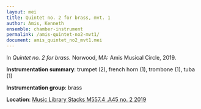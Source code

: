 ```yaml
---
layout: mei
title: Quintet no. 2 for brass, mvt. 1
author: Amis, Kenneth
ensemble: chamber-instrument
permalink: /amis-quintet-no2-mvt1/
document: amis_quintet_no2_mvt1.mei
---
```


In *Quintet no. 2 for brass.* Norwood, MA: Amis Musical Circle, 2019.

**Instrumentation summary**: trumpet (2), french horn (1), trombone (1), tuba (1)

**Instrumentation group**: brass

**Location**: <a href="https://tufts.primo.exlibrisgroup.com/permalink/01TUN_INST/1kc9gia/alma991018391714203851" target="_blank">Music Library Stacks M557.4 .A45 no. 2 2019</a>
